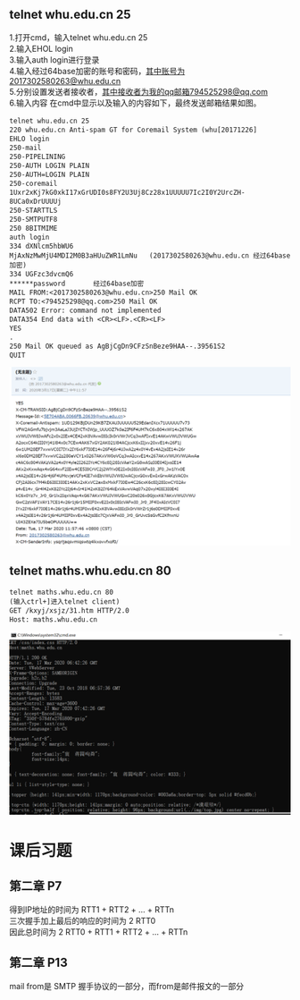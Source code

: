 
## telnet whu.edu.cn 25  
1.打开cmd，输入telnet whu.edu.cn 25   
2.输入EHOL login  
3.输入auth login进行登录  
4.输入经过64base加密的账号和密码，其中账号为2017302580263@whu.edu.cn  
5.分别设置发送者接收者，其中接收者为我的qq邮箱794525298@qq.com  
6.输入内容
在cmd中显示以及输入的内容如下，最终发送邮箱结果如图。
```
telnet whu.edu.cn 25
220 whu.edu.cn Anti-spam GT for Coremail System (whu[20171226]
EHLO login
250-mail
250-PIPELINING
250-AUTH LOGIN PLAIN
250-AUTH=LOGIN PLAIN 
250-coremail 1Uxr2xKj7kG0xkI17xGrUDI0s8FY2U3Uj8Cz28x1UUUUU7Ic2I0Y2UrcZH-8UCa0xDrUUUUj 
250-STARTTLS
250-SMTPUTF8
250 8BITMIME 
auth login
334 dXNlcm5hbWU6
MjAxNzMwMjU4MDI2M0B3aHUuZWR1LmNu   (2017302580263@whu.edu.cn 经过64base加密)
334 UGFzc3dvcmQ6
******password       经过64base加密
MAIL FROM:<2017302580263@whu.edu.cn>250 Mail OK
RCPT TO:<794525298@qq.com>250 Mail OK   
DATA502 Error: command not implemented 
DATA354 End data with <CR><LF>.<CR><LF>  
YES  
.  
250 Mail OK queued as AgBjCgDn9CFzSnBeze9HAA--.39561S2 
QUIT   
```

![t1](t1.png)

## telnet maths.whu.edu.cn 80

```
telnet maths.whu.edu.cn 80
(输入ctrl+]进入telnet client)
GET /kxyj/xsjz/31.htm HTTP/2.0
Host: maths.whu.edu.cn
```

![t2](t2.png)

# 课后习题
## 第二章 P7
得到IP地址的时间为 RTT1 + RTT2 + … + RTTn  
三次握手加上最后的响应的时间为 2 RTT0  
因此总时间为 2 RTT0 + RTT1 + RTT2 + … + RTTn
## 第二章 P13
mail from是 SMTP 握手协议的一部分，而from是邮件报文的一部分
